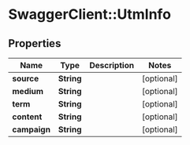 # SwaggerClient::UtmInfo

## Properties
Name | Type | Description | Notes
------------ | ------------- | ------------- | -------------
**source** | **String** |  | [optional] 
**medium** | **String** |  | [optional] 
**term** | **String** |  | [optional] 
**content** | **String** |  | [optional] 
**campaign** | **String** |  | [optional] 

